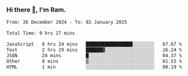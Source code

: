 ### Hi there 👋, I'm Ram.

<!--START_SECTION:waka-->

```txt
From: 26 December 2024 - To: 02 January 2025

Total Time: 9 hrs 27 mins

JavaScript   6 hrs 24 mins   █████████████████░░░░░░░░   67.67 %
Text         2 hrs 29 mins   ██████▓░░░░░░░░░░░░░░░░░░   26.24 %
JSON         24 mins         █░░░░░░░░░░░░░░░░░░░░░░░░   04.37 %
Other        8 mins          ▒░░░░░░░░░░░░░░░░░░░░░░░░   01.53 %
HTML         1 min           ░░░░░░░░░░░░░░░░░░░░░░░░░   00.19 %
```

<!--END_SECTION:waka-->
